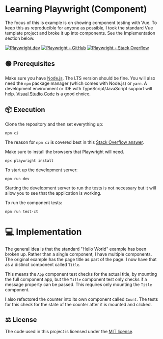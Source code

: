 # Learning Playwright (Component)

The focus of this is example is on showing component testing with Vue. To keep this as reproducible for anyone as possible, I took the standard Vue template project and broke it up into components. See the Implementation section below.

[![Playwright.dev](https://img.shields.io/badge/Documentation-Playwright-1c8620.svg?logo=playwright)](https://playwright.dev/docs/intro)
[![Playwright - GitHub](https://img.shields.io/badge/GitHub-Playwright-1c8620.svg?logo=github)](https://github.com/microsoft/playwright/tree/main)
[![Playwright - Stack Overflow](https://img.shields.io/badge/stackoverflow-Playwright-e87922.svg?logo=stackoverflow)](https://stackoverflow.com/questions/tagged/playwright)

## 🟢 Prerequisites

Make sure you have [Node.js](https://nodejs.org/en). The LTS version should be fine. You will also need the `npm` package manager (which comes with Node.js) or `yarn`. A development environment or IDE with TypeScript/JavaScript support will help. [Visual Studio Code](https://code.visualstudio.com/) is a good choice.

## 📦 Execution

Clone the repository and then set everything up:

```shell
npm ci
```

The reason for `npm ci` is covered best in this [Stack Overflow answer](https://stackoverflow.com/a/53325242).

Make sure to install the browsers that Playwright will need.

```shell
npx playwright install
```

To start up the development server:

```shell
npm run dev
```

Starting the development server to run the tests is not necessary but it will allow you to see that the application is working.

To run the component tests:

```shell
npm run test-ct
```

# 💻 Implementation

The general idea is that the standard "Hello World" example has been broken up. Rather than a single component, I have multiple components. The original example has the page title as part of the page. I now have that as a distinct component called `Title`.

This means the `App` component test checks for the actual title, by mounting the full component app, but the `Title` component test only checks if a message property can be passed. This requires only mounting the `Title` component.

I also refactored the counter into its own component called `Count`. The tests for this check for the state of the counter after it is mounted and clicked.

## ⚖ License

The code used in this project is licensed under the [MIT license](https://github.com/jeffnyman/playwright-vue-component/blob/main/LICENSE).
